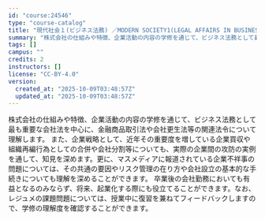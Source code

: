 ```yaml
---
id: "course:24546"
type: "course-catalog"
title: "現代社会１(ビジネス法務) ／MODERN SOCIETY1(LEGAL AFFAIRS IN BUSINESS)"
summary: "株式会社の仕組みや特徴、企業活動の内容の学修を通じて、ビジネス法務として最も重要な会社法を中心に、金融商品取引法や会社更生法等の関連法令について理解します。 また、企業戦略として、近年その重要度を増している企業買収や組織再編行為としての合併…"
tags: []
campus: ""
credits: 2
instructors: []
license: "CC-BY-4.0"
version:
  created_at: "2025-10-09T03:48:57Z"
  updated_at: "2025-10-09T03:48:57Z"
---
```

株式会社の仕組みや特徴、企業活動の内容の学修を通じて、ビジネス法務として最も重要な会社法を中心に、金融商品取引法や会社更生法等の関連法令について理解します。 また、企業戦略として、近年その重要度を増している企業買収や組織再編行為としての合併や会社分割等についても、実際の企業間の攻防の実例を通して、知見を深めます。更に、マスメディアに報道されている企業不祥事の問題については、その共通の要因やリスク管理の在り方や会社設立の基本的な手続きについても理解を深めることができます。 卒業後の会社勤務においても有益となるのみならず、将来、起業化する際にも役立てることができます。なお、レジュメの課題問題については、授業中に復習を兼ねてフィードバックしますので、学修の理解度を確認することができます。
